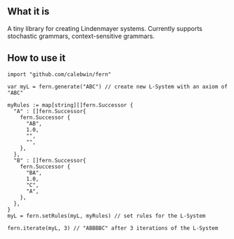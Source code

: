## What it is
A tiny library for creating Lindenmayer systems. Currently supports stochastic grammars, context-sensitive grammars.

## How to use it
```
import "github.com/calebwin/fern"

var myL = fern.generate("ABC") // create new L-System with an axiom of "ABC"

myRules := map[string][]fern.Successor {
  "A" : []fern.Successor{
    fern.Successor {
      "AB",
      1.0,
      "",
      "",
    },
  },
  "B" : []fern.Successor{
    fern.Successor {
      "BA",
      1.0,
      "C",
      "A",
    },
  },
}
myL = fern.setRules(myL, myRules) // set rules for the L-System

fern.iterate(myL, 3) // "ABBBBC" after 3 iterations of the L-System
```
